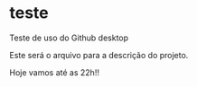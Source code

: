 # teste
Teste de uso do Github desktop

Este será o arquivo para a descrição do projeto.

Hoje vamos até as 22h!!
